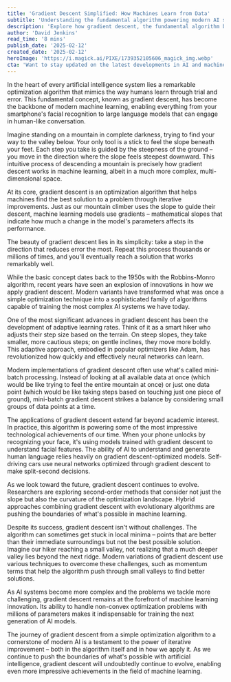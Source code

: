 ```yaml
---
title: 'Gradient Descent Simplified: How Machines Learn from Data'
subtitle: 'Understanding the fundamental algorithm powering modern AI systems'
description: 'Explore how gradient descent, the fundamental algorithm behind modern AI, works by mimicking human learning through trial and error. From facial recognition to self-driving cars, discover how this simple yet powerful concept is shaping the future of machine learning.'
author: 'David Jenkins'
read_time: '8 mins'
publish_date: '2025-02-12'
created_date: '2025-02-12'
heroImage: 'https://i.magick.ai/PIXE/1739352105606_magick_img.webp'
cta: 'Want to stay updated on the latest developments in AI and machine learning? Follow us on LinkedIn for in-depth technical insights and breaking news in the world of artificial intelligence.'
---
```


In the heart of every artificial intelligence system lies a remarkable optimization algorithm that mimics the way humans learn through trial and error. This fundamental concept, known as gradient descent, has become the backbone of modern machine learning, enabling everything from your smartphone's facial recognition to large language models that can engage in human-like conversation.

Imagine standing on a mountain in complete darkness, trying to find your way to the valley below. Your only tool is a stick to feel the slope beneath your feet. Each step you take is guided by the steepness of the ground – you move in the direction where the slope feels steepest downward. This intuitive process of descending a mountain is precisely how gradient descent works in machine learning, albeit in a much more complex, multi-dimensional space.

At its core, gradient descent is an optimization algorithm that helps machines find the best solution to a problem through iterative improvements. Just as our mountain climber uses the slope to guide their descent, machine learning models use gradients – mathematical slopes that indicate how much a change in the model's parameters affects its performance.

The beauty of gradient descent lies in its simplicity: take a step in the direction that reduces error the most. Repeat this process thousands or millions of times, and you'll eventually reach a solution that works remarkably well.

While the basic concept dates back to the 1950s with the Robbins-Monro algorithm, recent years have seen an explosion of innovations in how we apply gradient descent. Modern variants have transformed what was once a simple optimization technique into a sophisticated family of algorithms capable of training the most complex AI systems we have today.

One of the most significant advances in gradient descent has been the development of adaptive learning rates. Think of it as a smart hiker who adjusts their step size based on the terrain. On steep slopes, they take smaller, more cautious steps; on gentle inclines, they move more boldly. This adaptive approach, embodied in popular optimizers like Adam, has revolutionized how quickly and effectively neural networks can learn.

Modern implementations of gradient descent often use what's called mini-batch processing. Instead of looking at all available data at once (which would be like trying to feel the entire mountain at once) or just one data point (which would be like taking steps based on touching just one piece of ground), mini-batch gradient descent strikes a balance by considering small groups of data points at a time.

The applications of gradient descent extend far beyond academic interest. In practice, this algorithm is powering some of the most impressive technological achievements of our time. When your phone unlocks by recognizing your face, it's using models trained with gradient descent to understand facial features. The ability of AI to understand and generate human language relies heavily on gradient descent-optimized models. Self-driving cars use neural networks optimized through gradient descent to make split-second decisions.

As we look toward the future, gradient descent continues to evolve. Researchers are exploring second-order methods that consider not just the slope but also the curvature of the optimization landscape. Hybrid approaches combining gradient descent with evolutionary algorithms are pushing the boundaries of what's possible in machine learning.

Despite its success, gradient descent isn't without challenges. The algorithm can sometimes get stuck in local minima – points that are better than their immediate surroundings but not the best possible solution. Imagine our hiker reaching a small valley, not realizing that a much deeper valley lies beyond the next ridge. Modern variations of gradient descent use various techniques to overcome these challenges, such as momentum terms that help the algorithm push through small valleys to find better solutions.

As AI systems become more complex and the problems we tackle more challenging, gradient descent remains at the forefront of machine learning innovation. Its ability to handle non-convex optimization problems with millions of parameters makes it indispensable for training the next generation of AI models.

The journey of gradient descent from a simple optimization algorithm to a cornerstone of modern AI is a testament to the power of iterative improvement – both in the algorithm itself and in how we apply it. As we continue to push the boundaries of what's possible with artificial intelligence, gradient descent will undoubtedly continue to evolve, enabling even more impressive achievements in the field of machine learning.